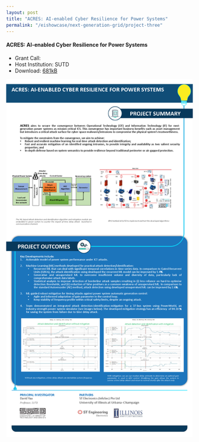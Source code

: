 ```yaml
---
layout: post
title: "ACRES: AI-enabled Cyber Resilience for Power Systems"
permalink: "/eishowcase/next-generation-grid/project-three"
---
```

#### ACRES: AI-enabled Cyber Resilience for Power Systems
* Grant Call: 
* Host Institution: SUTD
* Download: [681kB](/files/showcase/next_generation_grid_08.pdf)

![ACRES: AI-enabled Cyber Resilience for Power Systems](/images/showcase/next_generation_grid_08.png)
